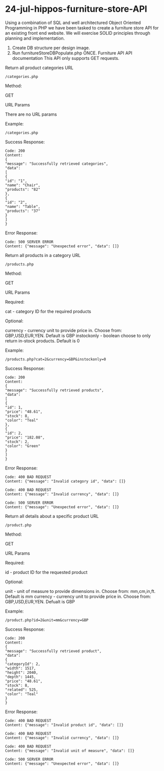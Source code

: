 # 24-jul-hippos-furniture-store-API
Using a combination of SQL and well architectured Object Oriented Programming in PHP we have been tasked to create a furniture store API for an existing front end website.
We will exercise SOLID principles through planning and implementation.  

1. Create DB structure per design image.
2. Run furnitureStoreDBPopulate.php ONCE.
   Furniture API
   API documentation
   This API only supports GET requests.

Return all product categories
URL
```
/categories.php
```
Method:

GET

URL Params

There are no URL params

Example:
```
/categories.php
```
Success Response:
```
Code: 200
Content:
{
"message": "Successfully retrieved categories",
"data":
[
{
"id": "1",
"name": "Chair",
"products": "82"
},
{
"id": "2",
"name": "Table",
"products": "37"
}
]
}
```
Error Response:
```
Code: 500 SERVER ERROR
Content: {"message": "Unexpected error", "data": []}
```

Return all products in a category
URL
```
/products.php
```
Method:

GET

URL Params

Required:

cat - category ID for the required products

Optional:

currency - currency unit to provide price in. Choose from: GBP,USD,EUR,YEN. Default is GBP
instockonly - boolean choose to only return in-stock products. Default is 0

Example:
```
/products.php?cat=2&currency=GBP&instockonly=0
```
Success Response:
```
Code: 200
Content:
{
"message": "Successfully retrieved products",
"data":
[
{
"id": 1,
"price": "48.61",
"stock": 8,
"color": "Teal"
},
{
"id": 2,
"price": "182.08",
"stock": 2,
"color": "Green"
}
]
}
```
Error Response:
```
Code: 400 BAD REQUEST
Content: {"message": "Invalid category id", "data": []}

Code: 400 BAD REQUEST
Content: {"message": "Invalid currency", "data": []}

Code: 500 SERVER ERROR
Content: {"message": "Unexpected error", "data": []}
```
Return all details about a specific product
URL
```
/product.php
```
Method:

GET

URL Params

Required:

id - product ID for the requested product

Optional:

unit - unit of measure to provide dimensions in. Choose from: mm,cm,in,ft. Default is mm
currency - currency unit to provide price in. Choose from: GBP,USD,EUR,YEN. Defualt is GBP

Example:
```
/product.php?id=2&unit=mm&currency=GBP
```
Success Response:
```
Code: 200
Content:
{
"message": "Successfully retrieved product",
"data":
{
"categoryId": 2,
"width": 1517,
"height": 2040,
"depth": 1445,
"price": "48.61",
"stock": 8,
"related": 525,
"color": "Teal"
}
}
```
Error Response:
```
Code: 400 BAD REQUEST
Content: {"message": "Invalid product id", "data": []}

Code: 400 BAD REQUEST
Content: {"message": "Invalid currency", "data": []}

Code: 400 BAD REQUEST
Content: {"message": "Invalid unit of measure", "data": []}

Code: 500 SERVER ERROR
Content: {"message": "Unexpected error", "data": []}
```
